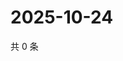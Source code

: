 # 2025-10-24

共 0 条

<!-- BEGIN ZHIHUQUESTIONS -->
<!-- 最后更新时间 Fri Oct 24 2025 20:22:49 GMT+0800 (China Standard Time) -->

<!-- END ZHIHUQUESTIONS -->
